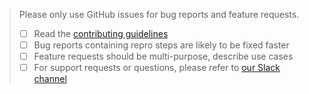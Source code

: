 > Please only use GitHub issues for bug reports and feature requests.
>
> - [ ] Read the [contributing guidelines][contrib]
> - [ ] Bug reports containing repro steps are likely to be fixed faster
> - [ ] Feature requests should be multi-purpose, describe use cases
> - [ ] For support requests or questions, please refer to [our Slack channel][slack]

[contrib]: https://github.com/bevacqua/dragula/blob/master/.github/contributing.markdown
[slack]: https://dragon-slackin.herokuapp.com/
